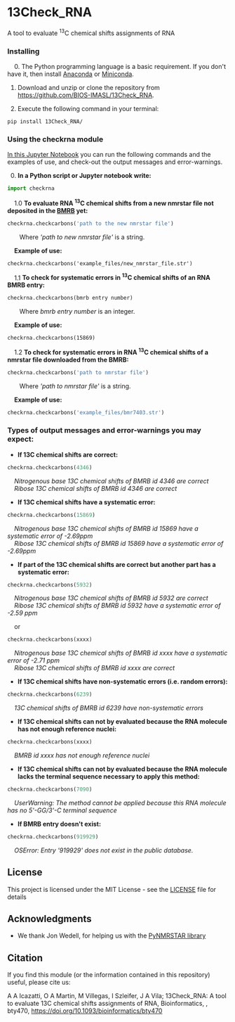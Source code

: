 # 13Check_RNA
A tool to evaluate <sup>13</sup>C chemical shifts assignments of RNA

### Installing

&nbsp;&nbsp;&nbsp;&nbsp;0. The Python programming language is a basic requirement. If you don't have it, then install [Anaconda](https://anaconda.org/) or [Miniconda](https://conda.io/miniconda.html). 

1. Download and unzip or clone the repository from https://github.com/BIOS-IMASL/13Check_RNA.

2. Execute the following command in your terminal:
 
```
pip install 13Check_RNA/
```

### Using the checkrna module

[In this Jupyter Notebook](https://github.com/BIOS-IMASL/13Check_RNA/blob/master/examples/ExampleNotebook.ipynb) you can run the following commands and the examples of use, and check-out the output messages and error-warnings. 

0. **In a Python script or Jupyter notebook write:**

```python
import checkrna
```

&nbsp;&nbsp;&nbsp;&nbsp;1.0 **To evaluate RNA <sup>13</sup>C chemical shifts from a new nmrstar file not deposited in the [BMRB](http://www.bmrb.wisc.edu/) yet:**

```python
checkrna.checkcarbons('path to the new nmrstar file')
```

&nbsp;&nbsp;&nbsp;&nbsp;&nbsp;&nbsp;&nbsp;Where <i>'path to new nmrstar file'</i> is a string.

&nbsp;&nbsp;&nbsp;&nbsp;**Example of use:**

```
checkrna.checkcarbons('example_files/new_nmrstar_file.str')
```

&nbsp;&nbsp;&nbsp;&nbsp;1.1 **To check for systematic errors in <sup>13</sup>C chemical shifts of an RNA BMRB entry:** 

```python
checkrna.checkcarbons(bmrb entry number)
```

&nbsp;&nbsp;&nbsp;&nbsp;&nbsp;&nbsp;&nbsp;Where <i>bmrb entry number</i> is an integer.

&nbsp;&nbsp;&nbsp;&nbsp;**Example of use:**

```
checkrna.checkcarbons(15869)
```

&nbsp;&nbsp;&nbsp;&nbsp;1.2 **To check for systematic errors in RNA <sup>13</sup>C chemical shifts of a nmrstar file downloaded from the BMRB:** 

```python
checkrna.checkcarbons('path to nmrstar file')
```
&nbsp;&nbsp;&nbsp;&nbsp;&nbsp;&nbsp;&nbsp;Where <i>'path to nmrstar file'</i> is a string.


&nbsp;&nbsp;&nbsp;&nbsp;**Example of use:**


```python
checkrna.checkcarbons('example_files/bmr7403.str')
```

### Types of output messages and error-warnings you may expect:

* **If 13C chemical shifts are correct:**


```python
checkrna.checkcarbons(4346)
```

&nbsp;&nbsp;&nbsp;&nbsp;*Nitrogenous base 13C chemical shifts of BMRB id 4346 are correct*\
&nbsp;&nbsp;&nbsp;&nbsp;*Ribose 13C chemical shifts of BMRB id 4346 are correct*

* **If 13C chemical shifts have a systematic error:**

```python
checkrna.checkcarbons(15869)
```
&nbsp;&nbsp;&nbsp;&nbsp;*Nitrogenous base 13C chemical shifts of BMRB id 15869 have a systematic error of -2.69ppm*\
&nbsp;&nbsp;&nbsp;&nbsp;*Ribose 13C chemical shifts of BMRB id 15869 have a systematic error of -2.69ppm*

* **If part of the 13C chemical shifts are correct but another part has a systematic error:**

```python
checkrna.checkcarbons(5932)
```
&nbsp;&nbsp;&nbsp;&nbsp;*Nitrogenous base 13C chemical shifts of BMRB id 5932 are correct*\
&nbsp;&nbsp;&nbsp;&nbsp;*Ribose 13C chemical shifts of BMRB id 5932 have a systematic error of -2.59 ppm*

&nbsp;&nbsp;&nbsp;&nbsp;or

```python
checkrna.checkcarbons(xxxx)
```
&nbsp;&nbsp;&nbsp;&nbsp;*Nitrogenous base 13C chemical shifts of BMRB id xxxx  have a systematic error of -2.71 ppm*\
&nbsp;&nbsp;&nbsp;&nbsp;*Ribose 13C chemical shifts of BMRB id xxxx are correct*

* **If 13C chemical shifts have non-systematic errors (i.e. random errors):**

```python
checkrna.checkcarbons(6239) 
```
&nbsp;&nbsp;&nbsp;&nbsp;*13C chemical shifts of BMRB id 6239 have non-systematic errors*

* **If 13C chemical shifts can not by evaluated because the RNA molecule has not enough reference nuclei:**

```python
checkrna.checkcarbons(xxxx) 
```
&nbsp;&nbsp;&nbsp;&nbsp;*BMRB id xxxx has not enough reference nuclei*

* **If 13C chemical shifts can not by evaluated because the RNA molecule lacks the terminal sequence necessary to apply this method:**

```python
checkrna.checkcarbons(7090)
```
&nbsp;&nbsp;&nbsp;&nbsp;*UserWarning: The method cannot be applied because this RNA molecule has no 5'-GG/3'-C terminal sequence*

* **If BMRB entry doesn't exist:**

```python
checkrna.checkcarbons(919929) 
```
&nbsp;&nbsp;&nbsp;&nbsp;*OSError: Entry '919929' does not exist in the public database.*


## License

This project is licensed under the MIT License - see the [LICENSE](LICENSE) file for details

## Acknowledgments

* We thank Jon Wedell, for helping us with the [PyNMRSTAR library](https://github.com/uwbmrb/PyNMRSTAR)

## Citation

If you find this module (or the information contained in this repository) useful, please cite us:

A A Icazatti, O A Martin, M Villegas, I Szleifer, J A Vila; 13Check_RNA: A tool to evaluate 13C chemical shifts assignments of RNA, Bioinformatics, , bty470, https://doi.org/10.1093/bioinformatics/bty470

